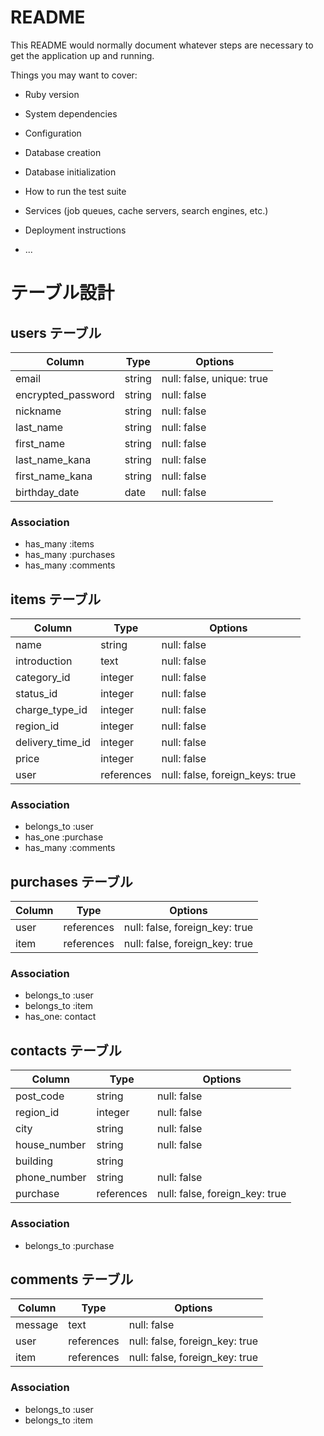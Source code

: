 # README

This README would normally document whatever steps are necessary to get the
application up and running.

Things you may want to cover:

* Ruby version

* System dependencies

* Configuration

* Database creation

* Database initialization

* How to run the test suite

* Services (job queues, cache servers, search engines, etc.)

* Deployment instructions

* ...


# テーブル設計

<!-- ******************************************************* -->

## users テーブル

| Column             | Type   | Options                   |
| ------------------ | ------ | -----------               |
| email              | string | null: false, unique: true |
| encrypted_password | string | null: false               |
| nickname           | string | null: false               |
| last_name          | string | null: false               |
| first_name         | string | null: false               |
| last_name_kana     | string | null: false               |
| first_name_kana    | string | null: false               |
| birthday_date      | date   | null: false               |

### Association

- has_many :items
- has_many :purchases
- has_many :comments

<!-- ******************************************************* -->

## items テーブル

| Column           | Type       | Options                         |
| ------------     | ---------- | ------------------------------- |
| name             | string     | null: false                     |
| introduction     | text       | null: false                     |
| category_id      | integer    | null: false                     |
| status_id        | integer    | null: false                     |
| charge_type_id   | integer    | null: false                     |
| region_id        | integer    | null: false                     |
| delivery_time_id | integer    | null: false                     |
| price            | integer    | null: false                     |
| user             | references | null: false, foreign_keys: true |

### Association

- belongs_to :user
- has_one :purchase
- has_many :comments

<!-- ******************************************************* -->

## purchases テーブル

| Column    | Type       | Options                        |
| --------- | ---------- | ------------------------------ |
| user      | references | null: false, foreign_key: true |
| item      | references | null: false, foreign_key: true |

### Association

- belongs_to :user
- belongs_to :item
- has_one: contact

<!-- ******************************************************* -->

## contacts テーブル

| Column         | Type       | Options                        |
| ---------      | ---------- | ------------------------------ |
| post_code      | string     | null: false                    |
| region_id      | integer    | null: false                    |
| city           | string     | null: false                    |
| house_number   | string     | null: false                    |
| building       | string     |                                |
| phone_number   | string     | null: false                    |
| purchase       | references | null: false, foreign_key: true |

### Association

- belongs_to :purchase

<!-- ******************************************************* -->

## comments テーブル

| Column         | Type       | Options                        |
| ---------      | ---------- | ------------------------------ |
| message        | text       | null: false                    |
| user           | references | null: false, foreign_key: true |
| item           | references | null: false, foreign_key: true |

### Association

- belongs_to :user
- belongs_to :item

<!-- ******************************************************* -->